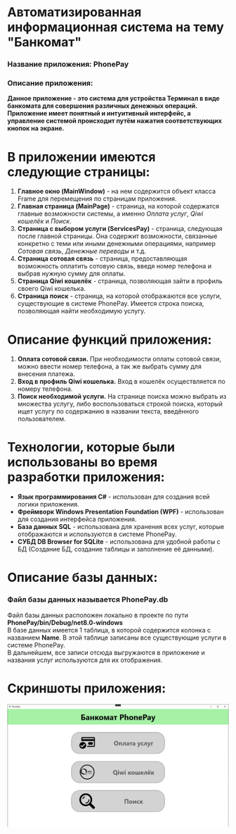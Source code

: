 # Автоматизированная информационная система на тему "Банкомат"
### Название приложения: PhonePay
### Описание приложения:
**Данное приложение - это система для устройства Терминал в виде банкомата для совершения различных денежных операций. Приложение имеет понятный и интуитивный интерфейс, а управление системой происходит путём нажатия соответствующих кнопок на экране.**

# В приложении имеются следующие страницы:
1. **Главное окно (MainWindow)** - на нем содержится объект класса Frame для перемещения по страницам приложения.
2. **Главная страница (MainPage)** - страница, на которой содержатся главные возможности системы, а именно _Оплата услуг_, _Qiwi кошелёк_ и _Поиск_.
3. **Страница с выбором услуги (ServicesPay)** - страница, следующая после главной страницы. Она содержит возможности, связанные конкретно с теми или иными денежными операциями, например _Сотовая связь_, _Денежные переводы_ и т.д.
4. **Страница сотовая связь** - страница, предоставляющая возможность оплатить сотовую связь, введя номер телефона и выбрав нужную сумму для оплаты.
5. **Страница Qiwi кошелёк** - страница, позволяющая зайти в профиль своего Qiwi кошелька.
6. **Страница поиск** - страница, на которой отображаются все услуги, существующие в системе PhonePay. Имеется строка поиска, позволяющая найти необходимую услугу.

# Описание функций приложения:
1. **Оплата сотовой связи.** При необходимости оплаты сотовой связи, можно ввести номер телефона, а так же выбрать сумму для внесения платежа.
2. **Вход в профиль Qiwi кошелька.** Вход в кошелёк осуществляется по номеру телефона.
3. **Поиск необходимой услуги.** На странице поиска можно выбрать из множества услугу, либо воспользоваться строкой поиска, который ищет услугу по содержанию в названии текста, введённого пользователем.

# Технологии, которые были использованы во время разработки приложения:
- **Язык программирования C#** - использован для создания всей логики приложения.
- **Фреймворк Windows Presentation Foundation (WPF)** - использован для создания интерфейса приложения.
- **База данных SQL** - использована для хранения всех услуг, которые отображаются и используются в системе PhonePay.
- **СУБД DB Browser for SQLite** - использована для удобной работы с БД (Создание БД, создание таблицы и заполнение её данными).

# Описание базы данных:
### Файл базы данных называется PhonePay.db <br/>
Файл базы данных расположен локально в проекте по пути **PhonePay/bin/Debug/net8.0-windows** </br>
В базе данных имеется 1 таблица, в которой содержится колонка с названием **Name**. В этой таблице записаны все существующие услуги в системе PhonePay. <br/>
В дальнейшем, все записи отсюда выгружаются в приложение и названия услуг используются для их отображения.

# Скриншоты приложения:
![Главная страница](https://github.com/Fealerok/PhonePay/blob/main/ScreensForRepository/MainMenu.png)
